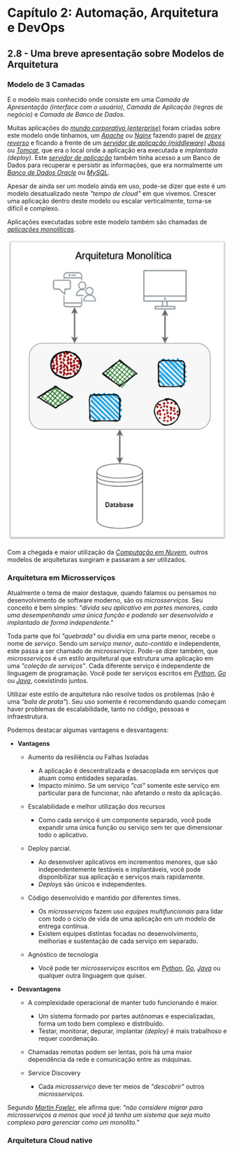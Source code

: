 # Capítulo 2: Automação, Arquitetura e DevOps

## 2.8 - Uma breve apresentação sobre Modelos de Arquitetura

### Modelo de 3 Camadas

É o modelo mais conhecido onde consiste em uma _Camada de Apresentação (interface com o usuário)_, _Camada de Aplicação (regras de negócio)_ e _Camada de Banco de Dados_.

Muitas aplicações do _[mundo corporativo (enterprise)](https://en.wikipedia.org/wiki/Enterprise_software)_ foram criadas sobre este modelo onde tínhamos, um _[Apache](https://pt.wikipedia.org/wiki/Servidor_Apache) ou [Nginx](https://pt.wikipedia.org/wiki/Nginx)_ fazendo papel de _[proxy reverso](https://pt.wikipedia.org/wiki/Proxy_reverso)_ e ficando a frente de um _[servidor de aplicação (middleware)](https://pt.wikipedia.org/wiki/Servidor_de_aplica%C3%A7%C3%A3o)_ _[Jboss](https://en.wikipedia.org/wiki/JBoss_Enterprise_Application_Platform)_ ou _[Tomcat](https://pt.wikipedia.org/wiki/Apache_Tomcat)_, que era o local onde a aplicação era executada e _implantada (deploy)_. Este _[servidor de aplicação](https://pt.wikipedia.org/wiki/Servidor_de_aplica%C3%A7%C3%A3o)_ também tinha acesso a um Banco de Dados para recuperar e persistir as informações, que era normalmente um _[Banco de Dados Oracle](https://pt.wikipedia.org/wiki/Oracle_(banco_de_dados))_ ou _[MySQL](https://pt.wikipedia.org/wiki/MySQL)_.

Apesar de ainda ser um modelo ainda em uso, pode-se dizer que este é um modelo desatualizado neste _"tempo de cloud"_ em que vivemos. Crescer uma aplicação dentro deste modelo ou escalar verticalmente, torna-se difícil e complexo. 

Aplicações executadas sobre este modelo também são chamadas de _[aplicações monolíticas](https://pt.wikipedia.org/wiki/Aplica%C3%A7%C3%A3o_monol%C3%ADtica)_.

![alt_text](./images/arch-monolitico.jpg  "Arquitetura Monolítica")

Com a chegada e maior utilização da _[Computação em Nuvem](https://pt.wikipedia.org/wiki/Computa%C3%A7%C3%A3o_em_nuvem)_, outros modelos de arquiteturas surgiram e passaram a ser utilizados.

### Arquitetura em Microsserviços 

Atualmente o tema de maior destaque, quando falamos ou pensamos no desenvolvimento de software moderno, são os _microsserviços_. Seu conceito é bem simples: _"divida seu aplicativo em partes menores, cada uma desempenhando uma única função e podendo ser desenvolvido e implantado de forma independente."_

Toda parte que foi _"quebrada"_ ou dividia em uma parte menor, recebe o nome de _serviço_. Sendo um _serviço menor_, _auto-contido_ e independente, este passa a ser chamado de _microsserviço_. Pode-se dizer também, que _microsserviços_ é um estilo arquitetural que estrutura uma aplicação em uma _"coleção de serviços"_. Cada diferente serviço é independente de linguagem de programação. Você pode ter serviços escritos em _[Python](https://pt.wikipedia.org/wiki/Python)_, _[Go](https://pt.wikipedia.org/wiki/Go_(linguagem_de_programa%C3%A7%C3%A3o))_ ou _[Java](https://pt.wikipedia.org/wiki/Java_(linguagem_de_programa%C3%A7%C3%A3o))_, coexistindo juntos.

Utilizar este estilo de arquitetura não resolve todos os problemas (não é uma _"bala de prata"_). Seu uso somente é recomendando quando começam haver problemas de escalabilidade, tanto no código, pessoas e infraestrutura. 

Podemos destacar algumas vantagens e desvantagens:

- **Vantagens**
    - Aumento da resiliência ou Falhas Isoladas
        - A aplicação é descentralizada e desacoplada em serviços que atuam como entidades separadas.
        - Impacto mínimo. Se um serviço _"cai"_ somente este serviço em particular para de funcionar, não afetando o resto da aplicação.
    
    - Escalabilidade e melhor utilização dos recursos
        - Como cada serviço é um componente separado, você pode expandir uma única função ou serviço sem ter que dimensionar todo o aplicativo.
        
    - Deploy parcial.
        - Ao desenvolver aplicativos em incrementos menores, que são independentemente testáveis e implantáveis, você pode disponibilizar sua aplicação e serviços mais rapidamente.
        - _Deploys_ são únicos e independentes.
        
    - Código desenvolvido e mantido por diferentes times.
        - Os _microsserviços_ fazem uso _equipes multifuncionais_ para lidar com todo o ciclo de vida de uma aplicação em um modelo de entrega contínua. 
        - Existem equipes distintas focadas no desenvolvimento, melhorias e sustentação de cada serviço em separado.    
        
    - Agnóstico de tecnologia 
        - Você pode ter _microsserviços_ escritos em _[Python](https://pt.wikipedia.org/wiki/Python)_, _[Go](https://pt.wikipedia.org/wiki/Go_(linguagem_de_programa%C3%A7%C3%A3o))_, _[Java](https://pt.wikipedia.org/wiki/Java_(linguagem_de_programa%C3%A7%C3%A3o))_ ou qualquer outra linguagem que quiser.

- **Desvantagens**        
    - A complexidade operacional de manter tudo funcionando é maior.
        - Um sistema formado por partes autônomas e especializadas, forma um todo bem complexo e distribuído.
        - Testar, monitorar, depurar, implantar _(deploy)_ é mais trabalhoso e requer coordenação.
    
    - Chamadas remotas podem ser lentas, pois há uma maior dependência da rede e comunicação entre as máquinas.
    
    - Service Discovery 
        - Cada _microsserviço_ deve ter meios de _"descobrir"_ outros _microsserviços_.
        

Segundo _[Martin Fowler](https://pt.wikipedia.org/wiki/Martin_Fowler)_, ele afirma que: _"não considere migrar para microsserviços a menos que você já tenha um sistema que seja muito complexo para gerenciar como um monolito."_

### Arquitetura Cloud native
